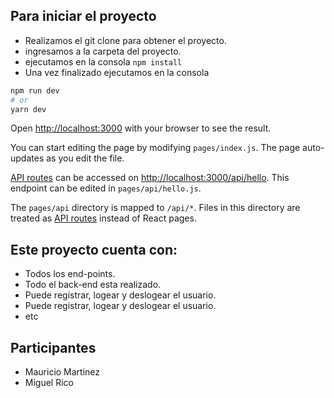 
## Para iniciar el proyecto

- Realizamos el git clone para obtener el proyecto.
- ingresamos a la carpeta del proyecto.
- ejecutamos en la consola `npm install` 
- Una vez finalizado ejecutamos en la consola 

```bash
npm run dev
# or
yarn dev
```

Open [http://localhost:3000](http://localhost:3000) with your browser to see the result.

You can start editing the page by modifying `pages/index.js`. The page auto-updates as you edit the file.

[API routes](https://nextjs.org/docs/api-routes/introduction) can be accessed on [http://localhost:3000/api/hello](http://localhost:3000/api/hello). This endpoint can be edited in `pages/api/hello.js`.

The `pages/api` directory is mapped to `/api/*`. Files in this directory are treated as [API routes](https://nextjs.org/docs/api-routes/introduction) instead of React pages.

## Este proyecto cuenta con:

- Todos los end-points.
- Todo el back-end esta realizado.
- Puede registrar, logear y deslogear el usuario.
- Puede registrar, logear y deslogear el usuario.
- etc

## Participantes

- Mauricio Martinez
- Miguel Rico

